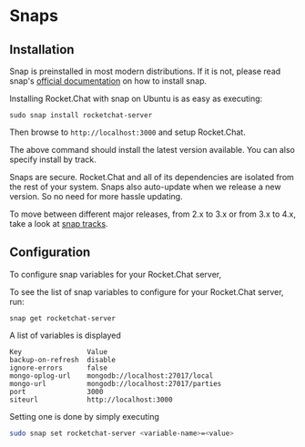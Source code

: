 # Snaps

## Installation

Snap is preinstalled in most modern distributions. If it is not, please read snap's [official documentation](https://snapcraft.io/docs/installing-snapd) on how to install snap.

Installing Rocket.Chat with snap on Ubuntu is as easy as executing:

```
sudo snap install rocketchat-server
```

Then browse to `http://localhost:3000` and setup Rocket.Chat.

The above command should install the latest version available. You can also specify install by track.

Snaps are secure. Rocket.Chat and all of its dependencies are isolated from the rest of your system. Snaps also auto-update when we release a new version. So no need for more hassle updating.

To move between different major releases, from 2.x to 3.x or from 3.x to 4.x, take a look at [snap tracks](https://forums.rocket.chat/t/introducing-snap-tracks/5890).

## Configuration

To configure snap variables for your Rocket.Chat server,&#x20;

To see the list of snap variables to configure for your Rocket.Chat server, run:

```shell
snap get rocketchat-server
```

A list of variables is displayed

```
Key                Value
backup-on-refresh  disable
ignore-errors      false
mongo-oplog-url    mongodb://localhost:27017/local
mongo-url          mongodb://localhost:27017/parties
port               3000
siteurl            http://localhost:3000
```

Setting one is done by simply executing

```bash
sudo snap set rocketchat-server <variable-name>=<value>
```
